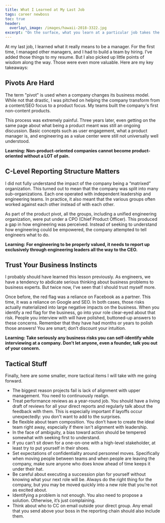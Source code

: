 ```yaml
---
title: What I Learned at My Last Job
tags: career newboss
toc: true
header:
  overlay\_image: /images/hawaii-2018-3322.jpg
excerpt: "On the surface, what you learn at a particular job takes the form of bullet points on your resume. But there are also deeper, more private lessons."
--- 
```


At my last job, I learned what it really means to be a manager. For the first time, I managed other managers, and I had to build a team by hiring. I’ve added those things to my resume. But I also picked up little points of wisdom along the way. Those were even more valuable. Here are my key takeaways:  

## Pivots Are Hard

The term "pivot" is used when a company changes its business model. While not that drastic, I was pitched on helping the company transform from a content/SEO focus to a product focus. My teams built the company's first non-content products. 

This process was extremely painful. Three years later, even getting on the same page about what being a product meant was still an ongoing discussion. Basic concepts such as user engagement, what a product manager is, and engineering as a value center were still not universally well understood. 

**Learning: Non-product-oriented companies cannot become product-oriented without a LOT of pain.**

## C-Level Reporting Structure Matters

I did not fully understand the impact of the company being a “matrixed” organization. This turned out to mean that the company was split into many sub-organizations. Each one operated with independent leadership and engineering teams. In practice, it also meant that the various groups often worked against each other instead of with each other. 

As part of the product pivot, all the groups, including a unified engineering organization, were put under a CPO (Chief Product Officer). This produced a gap in how engineering was perceived. Instead of seeking to understand how engineering could be empowered, the company attempted to tell engineers what to do. 

**Learning: For engineering to be properly valued, it needs to report up exclusively through engineering leaders all the way to the CEO.**

## Trust Your Business Instincts

I probably should have learned this lesson previously. As engineers, we have a tendency to abdicate serious thinking about business problems to business experts. But twice now, I’ve seen that I should trust myself more. 

Once before, the red flag was a reliance on Facebook as a partner. This time, it was a reliance on Google and SEO. In both cases, those risks actually materialized into large negative impacts on the business. When you identify a red flag for the business, go into your role clear-eyed about that risk. People you interview with will have polished, buttoned-up answers to these concerns. Remember that they have had months or years to polish those answers! You are smart; don’t discount your intuition. 

**Learning: Take seriously any business risks you can self-identify while interviewing at a company. Don’t let anyone, even a founder, talk you out of your concern.**

## Tactical Stuff

Finally, here are some smaller, more tactical items I will take with me going forward. 

- The biggest reason projects fail is lack of alignment with upper management. You need to continuously realign. 
- Treat performance reviews as a year-round job. You should have a living draft of reviews for all your direct reports and regularly talk about the feedback with them. This is especially important if layoffs occur unexpectedly: you don't want to add to the surprises. 
- Be flexible about team composition. You don’t have to create the ideal team right away, especially if there isn't alignment with leadership. 
- In the face of ambiguity, a bias toward action should be tempered somewhat with seeking first to understand. 
- If you can’t sit down for a one-on-one with a high-level stakeholder, at least try to put yourself in their shoes. 
- Set expectations of confidentiality around personnel moves. Specifically when moving people between teams and when people are leaving the company, make sure anyone who does know ahead of time keeps it under their hat. 
- Be careful about executing a succession plan for yourself without knowing what your next role will be. Always do the right thing for the company, but you may be moved quickly into a new role that you’re not as excited about.
- Identifying a problem is not enough. You also need to propose a solution. Otherwise, it’s just complaining. 
- Think about who to CC on email outside your direct group. Any email that you send above your boss in the reporting chain should also include them. 